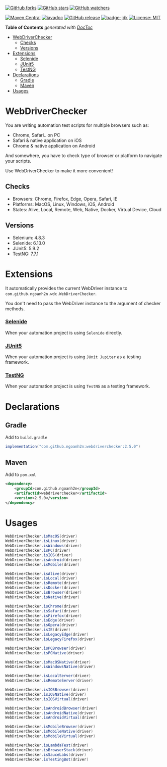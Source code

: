 [![GitHub forks](https://img.shields.io/github/forks/ngoanh2n/webdriverchecker.svg?style=social&label=Fork&maxAge=2592000)](https://github.com/ngoanh2n/webdriverchecker/network/members/)
[![GitHub stars](https://img.shields.io/github/stars/ngoanh2n/webdriverchecker.svg?style=social&label=Star&maxAge=2592000)](https://github.com/ngoanh2n/webdriverchecker/stargazers/)
[![GitHub watchers](https://img.shields.io/github/watchers/ngoanh2n/webdriverchecker.svg?style=social&label=Watch&maxAge=2592000)](https://github.com/ngoanh2n/webdriverchecker/watchers/)

[![Maven Central](https://maven-badges.herokuapp.com/maven-central/com.github.ngoanh2n/webdriverchecker/badge.svg)](https://maven-badges.herokuapp.com/maven-central/com.github.ngoanh2n/webdriverchecker)
[![javadoc](https://javadoc.io/badge2/com.github.ngoanh2n/webdriverchecker/javadoc.svg)](https://javadoc.io/doc/com.github.ngoanh2n/webdriverchecker)
[![GitHub release](https://img.shields.io/github/release/ngoanh2n/webdriverchecker.svg)](https://github.com/ngoanh2n/webdriverchecker/releases/)
[![badge-jdk](https://img.shields.io/badge/jdk-11-blue.svg)](http://www.oracle.com/technetwork/java/javase/downloads/index.html)
[![License: MIT](https://img.shields.io/badge/License-MIT-blueviolet.svg)](https://opensource.org/licenses/MIT)

<!-- START doctoc generated TOC please keep comment here to allow auto update -->
<!-- DON'T EDIT THIS SECTION, INSTEAD RE-RUN doctoc TO UPDATE -->
**Table of Contents**  *generated with [DocToc](https://github.com/thlorenz/doctoc)*

- [WebDriverChecker](#webdriverchecker)
  - [Checks](#checks)
  - [Versions](#versions)
- [Extensions](#extensions)
    - [Selenide](#selenide)
    - [JUnit5](#junit5)
    - [TestNG](#testng)
- [Declarations](#declarations)
  - [Gradle](#gradle)
  - [Maven](#maven)
- [Usages](#usages)

<!-- END doctoc generated TOC please keep comment here to allow auto update -->

# WebDriverChecker
You are writing automation test scripts for multiple browsers such as:
- Chrome, Safari.. on PC
- Safari & native application on iOS
- Chrome & native application on Android

And somewhere, you have to check type of browser or platform to navigate your scripts.

Use WebDriverChecker to make it more convenient!

## Checks
- Browsers: Chrome, Firefox, Edge, Opera, Safari, IE
- Platforms: MacOS, Linux, Windows, iOS, Android
- States: Alive, Local, Remote, Web, Native, Docker, Virtual Device, Cloud

## Versions
- Selenium: 4.8.3
- Selenide: 6.13.0
- JUnit5: 5.9.2
- TestNG: 7.7.1

# Extensions
It automatically provides the current WebDriver instance to `com.github.ngoanh2n.wdc.WebDriverChecker`.

You don't need to pass the WebDriver instance to the argument of checker methods.

### [Selenide](webdriverchecker-selenide#readme)
When your automation project is using `Selenide` directly.

### [JUnit5](webdriverchecker-junit5#readme)
When your automation project is using `JUnit Jupiter` as a testing framework.

### [TestNG](webdriverchecker-testng#readme)
When your automation project is using `TestNG` as a testing framework.

# Declarations
## Gradle
Add to `build.gradle`
```gradle
implementation("com.github.ngoanh2n:webdriverchecker:2.5.0")
```

## Maven
Add to `pom.xml`
```xml
<dependency>
    <groupId>com.github.ngoanh2n</groupId>
    <artifactId>webdriverchecker</artifactId>
    <version>2.5.0</version>
</dependency>
```

# Usages
```java
WebDriverChecker.isMacOS(driver)
WebDriverChecker.isLinux(driver)
WebDriverChecker.isWindows(driver)
WebDriverChecker.isPC(driver)
WebDriverChecker.isIOS(driver)
WebDriverChecker.isAndroid(driver)
WebDriverChecker.isMobile(driver)

WebDriverChecker.isAlive(driver)
WebDriverChecker.isLocal(driver)
WebDriverChecker.isRemote(driver)
WebDriverChecker.isDocker(driver)
WebDriverChecker.isBrowser(driver)
WebDriverChecker.isNative(driver)

WebDriverChecker.isChrome(driver)
WebDriverChecker.isSafari(driver)
WebDriverChecker.isFirefox(driver)
WebDriverChecker.isEdge(driver)
WebDriverChecker.isOpera(driver)
WebDriverChecker.isIE(driver)
WebDriverChecker.isLegacyEdge(driver)
WebDriverChecker.isLegacyFirefox(driver)

WebDriverChecker.isPCBrowser(driver)
WebDriverChecker.isPCNative(driver)

WebDriverChecker.isMacOSNative(driver)
WebDriverChecker.isWindowsNative(driver)

WebDriverChecker.isLocalServer(driver)
WebDriverChecker.isRemoteServer(driver)

WebDriverChecker.isIOSBrowser(driver)
WebDriverChecker.isIOSNative(driver)
WebDriverChecker.isIOSVirtual(driver)

WebDriverChecker.isAndroidBrowser(driver)
WebDriverChecker.isAndroidNative(driver)
WebDriverChecker.isAndroidVirtual(driver)

WebDriverChecker.isMobileBrowser(driver)
WebDriverChecker.isMobileNative(driver)
WebDriverChecker.isMobileVirtual(driver)

WebDriverChecker.isLambdaTest(driver)
WebDriverChecker.isBrowserStack(driver)
WebDriverChecker.isSauceLabs(driver)
WebDriverChecker.isTestingBot(driver)
```
